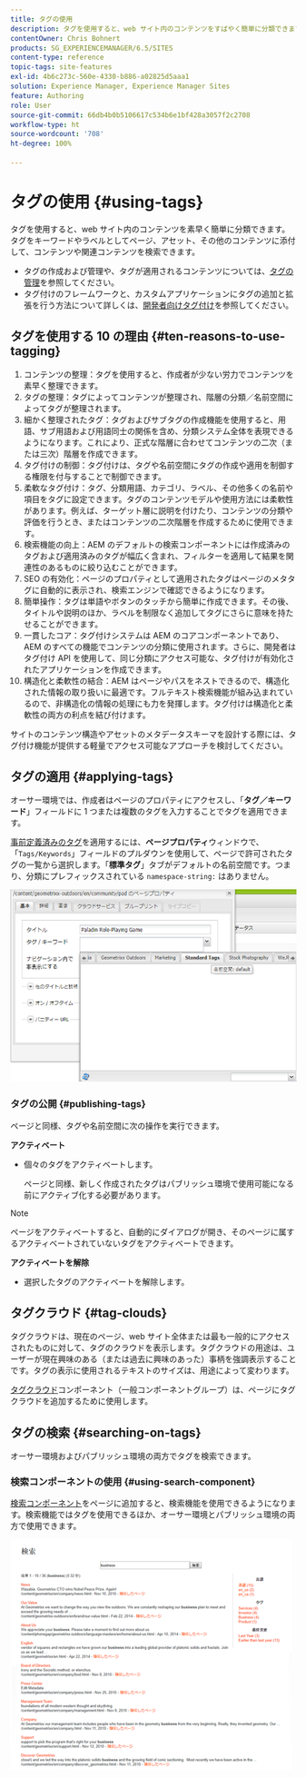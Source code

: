 ```yaml
---
title: タグの使用
description: タグを使用すると、web サイト内のコンテンツをすばやく簡単に分類できます。タグはキーワードやラベルとしてページ、アセット、その他のコンテンツに添付し、コンテンツや関連コンテンツを検索できます。
contentOwner: Chris Bohnert
products: SG_EXPERIENCEMANAGER/6.5/SITES
content-type: reference
topic-tags: site-features
exl-id: 4b6c273c-560e-4330-b886-a02825d5aaa1
solution: Experience Manager, Experience Manager Sites
feature: Authoring
role: User
source-git-commit: 66db4b0b5106617c534b6e1bf428a3057f2c2708
workflow-type: ht
source-wordcount: '708'
ht-degree: 100%

---
```


# タグの使用 {#using-tags}

タグを使用すると、web サイト内のコンテンツを素早く簡単に分類できます。タグをキーワードやラベルとしてページ、アセット、その他のコンテンツに添付して、コンテンツや関連コンテンツを検索できます。

* タグの作成および管理や、タグが適用されるコンテンツについては、[タグの管理](/help/sites-administering/tags.md)を参照してください。
* タグ付けのフレームワークと、カスタムアプリケーションにタグの追加と拡張を行う方法について詳しくは、[開発者向けタグ付け](/help/sites-developing/tags.md)を参照してください。

## タグを使用する 10 の理由 {#ten-reasons-to-use-tagging}

1. コンテンツの整理：タグを使用すると、作成者が少ない労力でコンテンツを素早く整理できます。
1. タグの整理：タグによってコンテンツが整理され、階層の分類／名前空間によってタグが整理されます。
1. 細かく整理されたタグ：タグおよびサブタグの作成機能を使用すると、用語、サブ用語および用語同士の関係を含め、分類システム全体を表現できるようになります。これにより、正式な階層に合わせてコンテンツの二次（または三次）階層を作成できます。
1. タグ付けの制御：タグ付けは、タグや名前空間にタグの作成や適用を制御する権限を付与することで制御できます。
1. 柔軟なタグ付け：タグ、分類用語、カテゴリ、ラベル、その他多くの名前や項目をタグに設定できます。タグのコンテンツモデルや使用方法には柔軟性があります。例えば、ターゲット層に説明を付けたり、コンテンツの分類や評価を行うとき、またはコンテンツの二次階層を作成するために使用できます。
1. 検索機能の向上：AEM のデフォルトの検索コンポーネントには作成済みのタグおよび適用済みのタグが幅広く含まれ、フィルターを適用して結果を関連性のあるものに絞り込むことができます。
1. SEO の有効化：ページのプロパティとして適用されたタグはページのメタタグに自動的に表示され、検索エンジンで確認できるようになります。
1. 簡単操作：タグは単語やボタンのタッチから簡単に作成できます。その後、タイトルや説明のほか、ラベルを制限なく追加してタグにさらに意味を持たせることができます。
1. 一貫したコア：タグ付けシステムは AEM のコアコンポーネントであり、AEM のすべての機能でコンテンツの分類に使用されます。さらに、開発者はタグ付け API を使用して、同じ分類にアクセス可能な、タグ付けが有効化されたアプリケーションを作成できます。
1. 構造化と柔軟性の結合：AEM はページやパスをネストできるので、構造化された情報の取り扱いに最適です。フルテキスト検索機能が組み込まれているので、非構造化の情報の処理にも力を発揮します。タグ付けは構造化と柔軟性の両方の利点を結び付けます。

サイトのコンテンツ構造やアセットのメタデータスキーマを設計する際には、タグ付け機能が提供する軽量でアクセス可能なアプローチを検討してください。

## タグの適用 {#applying-tags}

オーサー環境では、作成者はページのプロパティにアクセスし、「**タグ／キーワード**」フィールドに 1 つまたは複数のタグを入力することでタグを適用できます。

[事前定義済みのタグ](/help/sites-administering/tags.md)を適用するには、**ページプロパティ**&#x200B;ウィンドウで、「`Tags/Keywords`」フィールドのプルダウンを使用して、ページで許可されたタグの一覧から選択します。「**標準タグ**」タブがデフォルトの名前空間です。つまり、分類にプレフィックスされている `namespace-string:` はありません。

![chlimage_1-2](assets/chlimage_1-2a.png)

### タグの公開 {#publishing-tags}

ページと同様、タグや名前空間に次の操作を実行できます。

**アクティベート**

* 個々のタグをアクティベートします。

  ページと同様、新しく作成されたタグはパブリッシュ環境で使用可能になる前にアクティブ化する必要があります。

>[!NOTE]
>
>ページをアクティベートすると、自動的にダイアログが開き、そのページに属するアクティベートされていないタグをアクティベートできます。

**アクティベートを解除**

* 選択したタグのアクティベートを解除します。

## タグクラウド {#tag-clouds}

タグクラウドは、現在のページ、web サイト全体または最も一般的にアクセスされたものに対して、タグのクラウドを表示します。タグクラウドの用途は、ユーザーが現在興味のある（または過去に興味のあった）事柄を強調表示することです。タグの表示に使用されるテキストのサイズは、用途によって変わります。

[タグクラウド](/help/sites-classic-ui-authoring/classic-page-author-edit-mode.md#tag-cloud)コンポーネント（一般コンポーネントグループ）は、ページにタグクラウドを追加するために使用します。

## タグの検索 {#searching-on-tags}

オーサー環境およびパブリッシュ環境の両方でタグを検索できます。

### 検索コンポーネントの使用 {#using-search-component}

[検索コンポーネント](/help/sites-classic-ui-authoring/classic-page-author-edit-mode.md#search)をページに追加すると、検索機能を使用できるようになります。検索機能ではタグを使用できるほか、オーサー環境とパブリッシュ環境の両方で使用できます。

![chlimage_1-3](assets/chlimage_1-3a.png)
